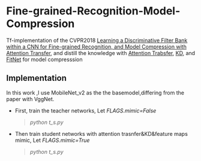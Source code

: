 # Fine-grained-Recognition-Model-Compression


Tf-implementation of the CVPR2018 [Learning a Discriminative Filter Bank within a CNN for Fine-grained Recognition, and Model Compression with Attention Transfer](https://arxiv.org/abs/1611.09932), and distill the knowledge with [Attention Trabsfer]( https://arxiv.org/abs/1612.03928), [KD](https://arxiv.org/pdf/1503.02531.pdf), and [FitNet](https://arxiv.org/pdf/1412.6550.pdf) for model compresssion

## Implementation

In this work ,I use MobileNet_v2 as the the basemodel,differing from the paper with VggNet.

* First, train the teacher networks, Let *FLAGS.mimic=False*
  >*python t_s.py*
  
* Then train student networks with attention trasnfer&KD&feature maps mimic, Let *FLAGS.mimic=True*
  >*python t_s.py*

